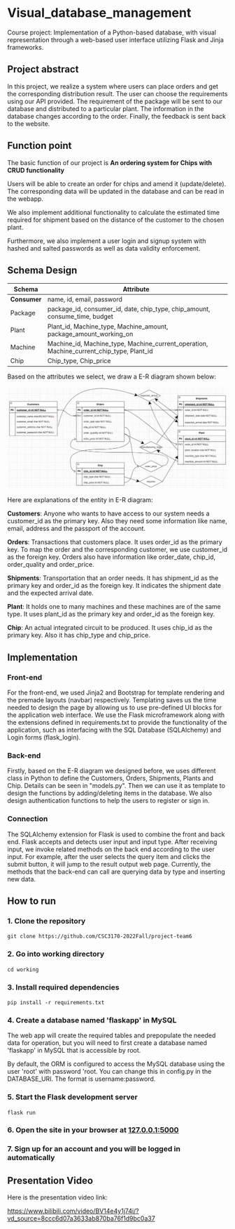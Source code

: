 # Visual_database_management
Course project: Implementation of a Python-based database, with visual representation through a web-based user interface utilizing Flask and Jinja frameworks.

## Project abstract
In this project, we realize a system where users can place orders and get the corresponding distribution result. The user can choose the requirements using our API provided. The requirement of the package will be sent to our database and distributed to a particular plant. The information in the database changes according to the order. Finally, the feedback is sent back to the website.

## Function point 
The basic function of our project is **An ordering system for Chips with CRUD functionality**

Users will be able to create an order for chips and amend it (update/delete). The corresponding data will be updated in the database and can be read in the webapp.

We also implement additional functionality to calculate the estimated time required for shipment based on the distance of the customer to the chosen plant.

Furthermore, we also implement a user login and signup system with hashed and salted passwords as well as data validity enforcement.

## Schema Design
| Schema       | Attribute                                                                                |
| ------------ | ---------------------------------------------------------------------------------------- |
| **Consumer** | name, id, email, password                                                                |
| Package      | package_id, consumer_id, date, chip_type, chip_amount, consume_time, budget              |
| Plant        | Plant_id, Machine_type, Machine_amount, package_amount_working_on                        |
| Machine      | Machine_id, Machine_type, Machine_current_operation, Machine_current_chip_type, Plant_id |
| Chip         | Chip_type, Chip_price                                                                                |

Based on the attributes we select, we draw a E-R diagram shown below:

![E-R](1.png)

Here are explanations of the entity in E-R diagram:

**Customers**: Anyone who wants to have access to our system needs a customer_id as the primary key. Also they need some information like name, email, address and the passport of the account.

**Orders**: Transactions that customers place. It uses order_id as the primary key. To map the order and the corresponding customer, we use customer_id as the foreign key. Orders also have information like order_date, chip_id, order_quality and order_price.

**Shipments**: Transportation that an order needs. It has shipment_id as the primary key and order_id as the foreign key.  It indicates the shipment date and the expected arrival date.

**Plant**: It holds one to many machines and these machines are of the same type. It uses plant_id as the primary key and order_id as the foreign key. 

**Chip**: An actual integrated circuit to be produced. It uses chip_id as the primary key. Also it has chip_type and chip_price.

## Implementation

### Front-end

For the front-end, we used Jinja2 and Bootstrap for template rendering and the premade layouts (navbar) respectively. Templating saves us the time needed to design the page by allowing us to use pre-defined UI blocks for the application web interface. We use the Flask microframework along with the extensions defined in requirements.txt to provide the functionality of the application, such as interfacing with the SQL Database (SQLAlchemy) and Login forms (flask_login).

### Back-end

Firstly, based on the E-R diagram we designed before, we uses different class in Python to define the Customers, Orders, Shipments, Plants and Chip. Details can be seen in "models.py". Then we can use it as template to design the functions by adding/deleting items in the database. We also design authentication functions to help the users to register or sign in.

### Connection

The SQLAlchemy extension for Flask is used to combine the front and back end. Flask accepts and detects user input and input type. After receiving input, we invoke related methods on the back end according to the user input. For example, after the user selects the query item and clicks the submit button, it will jump to the result output web page. Currently, the methods that the back-end can call are querying data by type and inserting new data.

## How to run

### 1. Clone the repository

```
git clone https://github.com/CSC3170-2022Fall/project-team6
```

### 2. Go into working directory

```
cd working
```

### 3. Install required dependencies
```
pip install -r requirements.txt
```

### 4. Create a database named 'flaskapp' in MySQL
The web app will create the required tables and prepopulate the needed data for operation, but you will need to first create a database named 'flaskapp' in MySQL that is accessible by root.

By default, the ORM is configured to access the MySQL database using the user 'root' with password 'root. You can change this in config.py in the DATABASE_URI. The format is username:password.

### 5. Start the Flask development server
```
flask run
```
### 6. Open the site in your browser at [127.0.0.1:5000](127.0.0.1:5000)

### 7. Sign up for an account and you will be logged in automatically


## Presentation Video

 Here is the presentation video link:

 https://www.bilibili.com/video/BV14e4y1j74i/?vd_source=8ccc6d07a3633ab870ba76f1d9bc0a37